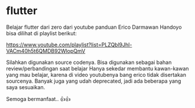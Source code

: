 # flutter
Belajar flutter dari zero dari youtube panduan Erico Darmawan Handoyo
bisa dilihat di playlist berikut:

https://www.youtube.com/playlist?list=PLZQbl9Jhl-VACm40h5t6QMDB92WlopQmV

Silahkan digunakan source codenya. Bisa digunakan sebagai bahan review/perbandingan saat belajar
Hanya sekedar membantu kawan-kawan yang mau belajar, karena di video youtubenya bang erico tidak disertakan sourcenya.
Banyak juga yang udah deprecated, jadi ada beberapa yang saya sesuaikan. 

Semoga bermanfaat.. 👍👍
